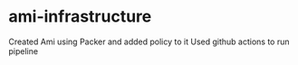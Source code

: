 # ami-infrastructure

Created Ami using Packer and added policy to it
Used github actions to run pipeline
